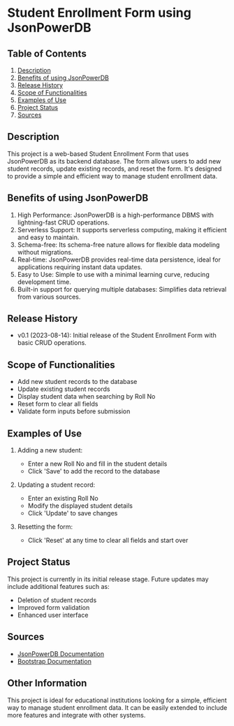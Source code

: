 # Student Enrollment Form using JsonPowerDB

## Table of Contents
1. [Description](#description)
2. [Benefits of using JsonPowerDB](#benefits-of-using-jsonpowerdb)
3. [Release History](#release-history)
4. [Scope of Functionalities](#scope-of-functionalities)
5. [Examples of Use](#examples-of-use)
6. [Project Status](#project-status)
7. [Sources](#sources)

## Description
This project is a web-based Student Enrollment Form that uses JsonPowerDB as its backend database. The form allows users to add new student records, update existing records, and reset the form. It's designed to provide a simple and efficient way to manage student enrollment data.

## Benefits of using JsonPowerDB
1. High Performance: JsonPowerDB is a high-performance DBMS with lightning-fast CRUD operations.
2. Serverless Support: It supports serverless computing, making it efficient and easy to maintain.
3. Schema-free: Its schema-free nature allows for flexible data modeling without migrations.
4. Real-time: JsonPowerDB provides real-time data persistence, ideal for applications requiring instant data updates.
5. Easy to Use: Simple to use with a minimal learning curve, reducing development time.
6. Built-in support for querying multiple databases: Simplifies data retrieval from various sources.

## Release History
- v0.1 (2023-08-14): Initial release of the Student Enrollment Form with basic CRUD operations.

## Scope of Functionalities
- Add new student records to the database
- Update existing student records
- Display student data when searching by Roll No
- Reset form to clear all fields
- Validate form inputs before submission

## Examples of Use
1. Adding a new student:
   - Enter a new Roll No and fill in the student details
   - Click 'Save' to add the record to the database

2. Updating a student record:
   - Enter an existing Roll No
   - Modify the displayed student details
   - Click 'Update' to save changes

3. Resetting the form:
   - Click 'Reset' at any time to clear all fields and start over

## Project Status
This project is currently in its initial release stage. Future updates may include additional features such as:
- Deletion of student records
- Improved form validation
- Enhanced user interface

## Sources
- [JsonPowerDB Documentation](http://login2explore.com/jpdb/docs.html)
- [Bootstrap Documentation](https://getbootstrap.com/docs/4.5/getting-started/introduction/)

## Other Information
This project is ideal for educational institutions looking for a simple, efficient way to manage student enrollment data. It can be easily extended to include more features and integrate with other systems.
